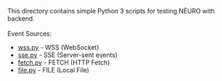 This directory contains simple Python 3 scripts for testing NĖURO with backend.
<br><br>
Event Sources:
<ul>
	<li><a href="wss.py">wss.py</a> - WSS (WebSocket)</li>
	<li><a href="sse.py">sse.py</a> - SSE (Server-sent events)</li>
	<li><a href="fetch.py">fetch.py</a> - FETCH (HTTP Fetch)</li>
	<li><a href="file.py">file.py</a> - FILE (Local File)</li>
</ul>
</div>
